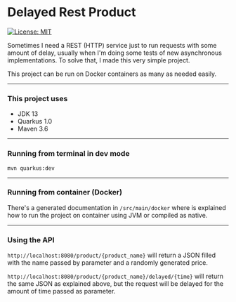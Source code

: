 # Delayed Rest Product

[![License: MIT](https://img.shields.io/badge/License-MIT-yellow.svg)](https://opensource.org/licenses/MIT)
 
Sometimes I need a REST (HTTP) service just to run requests with some amount of delay, usually when I'm doing some tests of new asynchronous implementations.
To solve that, I made this very simple project.

This project can be run on Docker containers as many as needed easily.

---

### This project uses

* JDK 13
* Quarkus 1.0
* Maven 3.6

---

### Running from terminal in dev mode

```
mvn quarkus:dev
```

---

### Running from container (Docker)

There's a generated documentation in `/src/main/docker` where is explained how to run the project on container using JVM or compiled as native.

---

### Using the API

`http://localhost:8080/product/{product_name}` will return a JSON filled with the name passed by parameter and a randomly generated price.

`http://localhost:8080/product/{product_name}/delayed/{time}` will return the same JSON as explained above, but the request will be delayed for the amount of time passed as parameter.

